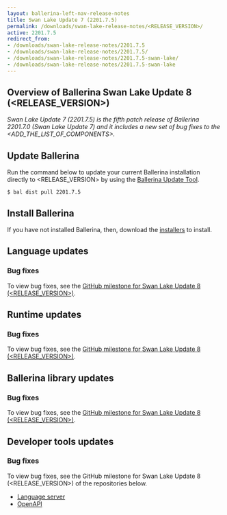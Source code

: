 ```yaml
---
layout: ballerina-left-nav-release-notes
title: Swan Lake Update 7 (2201.7.5)
permalink: /downloads/swan-lake-release-notes/<RELEASE_VERSION>/
active: 2201.7.5
redirect_from:
- /downloads/swan-lake-release-notes/2201.7.5
- /downloads/swan-lake-release-notes/2201.7.5/
- /downloads/swan-lake-release-notes/2201.7.5-swan-lake/
- /downloads/swan-lake-release-notes/2201.7.5-swan-lake
---
```


## Overview of Ballerina Swan Lake Update 8 (<RELEASE_VERSION>)

<em>Swan Lake Update 7 (2201.7.5) is the fifth patch release of Ballerina 2201.7.0 (Swan Lake Update 7) and it includes a new set of bug fixes to the <ADD_THE_LIST_OF_COMPONENTS>.</em>

## Update Ballerina

Run the command below to update your current Ballerina installation directly to <RELEASE_VERSION> by using the [Ballerina Update Tool](/learn/update-tool/).

```
$ bal dist pull 2201.7.5
```

## Install Ballerina

If you have not installed Ballerina, then, download the [installers](/downloads/#swanlake) to install.

<!-- ADD ONLY THE APPLICABLE SECTIONS FROM THE BELOW -->

## Language updates

### Bug fixes

To view bug fixes, see the [GitHub milestone for Swan Lake Update 8 (<RELEASE_VERSION>)](https://github.com/ballerina-platform/ballerina-lang/issues?q=is%3Aissue+label%3AType%2FBug+is%3Aclosed+milestone%3A<RELEASE_VERSION>).

## Runtime updates

### Bug fixes

To view bug fixes, see the [GitHub milestone for Swan Lake Update 8 (<RELEASE_VERSION>)](https://github.com/ballerina-platform/ballerina-lang/issues?q=is%3Aissue+milestone%3A<RELEASE_VERSION>+label%3ATeam%2FjBallerina+label%3AType%2FBug+is%3Aclosed).

## Ballerina library updates

### Bug fixes

To view bug fixes, see the [GitHub milestone for Swan Lake Update 8 (<RELEASE_VERSION>)](https://github.com/ballerina-platform/ballerina-standard-library/issues?q=is%3Aissue+label%3AType%2FBug+is%3Aclosed+milestone%3A<RELEASE_VERSION>).

## Developer tools updates

### Bug fixes

To view bug fixes, see the GitHub milestone for Swan Lake Update 8 (<RELEASE_VERSION>) of the repositories below.

- [Language server](https://github.com/ballerina-platform/ballerina-lang/issues?q=is%3Aissue+label%3ATeam%2FLanguageServer+milestone%3A<RELEASE_VERSION>+is%3Aclosed+label%3AType%2FBug+)
- [OpenAPI](https://github.com/ballerina-platform/openapi-tools/issues?q=is%3Aissue+label%3AType%2FBug+milestone%3A%22Swan+Lake+<RELEASE_VERSION>%22+is%3Aclosed)